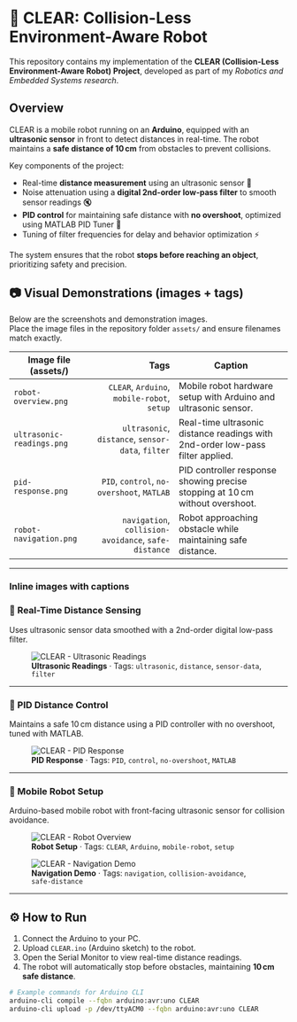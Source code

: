 # 🤖 CLEAR: Collision-Less Environment-Aware Robot

This repository contains my implementation of the **CLEAR (Collision-Less Environment-Aware Robot) Project**, developed as part of my *Robotics and Embedded Systems research*.

##  Overview
CLEAR is a mobile robot running on an **Arduino**, equipped with an **ultrasonic sensor** in front to detect distances in real-time. The robot maintains a **safe distance of 10 cm** from obstacles to prevent collisions.  

Key components of the project:
- Real-time **distance measurement** using an ultrasonic sensor 📏
- Noise attenuation using a **digital 2nd-order low-pass filter** to smooth sensor readings 🔇
- **PID control** for maintaining safe distance with **no overshoot**, optimized using MATLAB PID Tuner 🎯
- Tuning of filter frequencies for delay and behavior optimization ⚡

The system ensures that the robot **stops before reaching an object**, prioritizing safety and precision.

## 📷 Visual Demonstrations (images + tags)

Below are the screenshots and demonstration images.  
Place the image files in the repository folder `assets/` and ensure filenames match exactly.

| Image file (assets/) | Tags | Caption |
|---|---:|---|
| `robot-overview.png` | `CLEAR`, `Arduino`, `mobile-robot`, `setup` | Mobile robot hardware setup with Arduino and ultrasonic sensor. |
| `ultrasonic-readings.png` | `ultrasonic`, `distance`, `sensor-data`, `filter` | Real-time ultrasonic distance readings with 2nd-order low-pass filter applied. |
| `pid-response.png` | `PID`, `control`, `no-overshoot`, `MATLAB` | PID controller response showing precise stopping at 10 cm without overshoot. |
| `robot-navigation.png` | `navigation`, `collision-avoidance`, `safe-distance` | Robot approaching obstacle while maintaining safe distance. |

---

### Inline images with captions

### 📏 Real-Time Distance Sensing
Uses ultrasonic sensor data smoothed with a 2nd-order digital low-pass filter.

<figure>
  <img src="assets/ultrasonic-readings.png" alt="CLEAR - Ultrasonic Readings" />
  <figcaption><strong>Ultrasonic Readings</strong> · Tags: <code>ultrasonic</code>, <code>distance</code>, <code>sensor-data</code>, <code>filter</code></figcaption>
</figure>

---

### 🎯 PID Distance Control
Maintains a safe 10 cm distance using a PID controller with no overshoot, tuned with MATLAB.

<figure>
  <img src="assets/pid-response.png" alt="CLEAR - PID Response" />
  <figcaption><strong>PID Response</strong> · Tags: <code>PID</code>, <code>control</code>, <code>no-overshoot</code>, <code>MATLAB</code></figcaption>
</figure>

---

### 🤖 Mobile Robot Setup
Arduino-based mobile robot with front-facing ultrasonic sensor for collision avoidance.

<figure>
  <img src="assets/robot-overview.png" alt="CLEAR - Robot Overview" />
  <figcaption><strong>Robot Setup</strong> · Tags: <code>CLEAR</code>, <code>Arduino</code>, <code>mobile-robot</code>, <code>setup</code></figcaption>
</figure>

<figure>
  <img src="assets/robot-navigation.png" alt="CLEAR - Navigation Demo" />
  <figcaption><strong>Navigation Demo</strong> · Tags: <code>navigation</code>, <code>collision-avoidance</code>, <code>safe-distance</code></figcaption>
</figure>

---

## ⚙️ How to Run
1. Connect the Arduino to your PC.
2. Upload `CLEAR.ino` (Arduino sketch) to the robot.
3. Open the Serial Monitor to view real-time distance readings.
4. The robot will automatically stop before obstacles, maintaining **10 cm safe distance**.

```bash
# Example commands for Arduino CLI
arduino-cli compile --fqbn arduino:avr:uno CLEAR
arduino-cli upload -p /dev/ttyACM0 --fqbn arduino:avr:uno CLEAR
